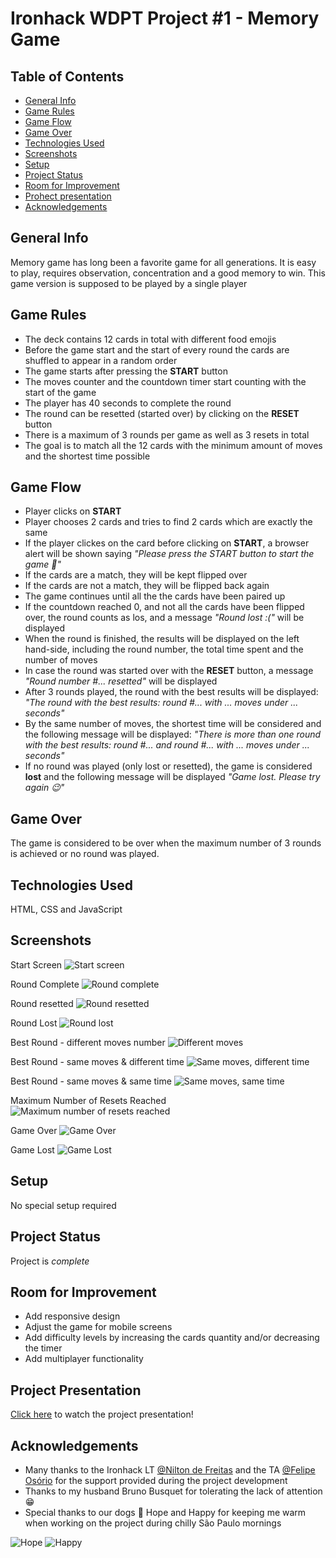 # Ironhack WDPT Project #1 - Memory Game

## Table of Contents
* [General Info](#general-information)
* [Game Rules](#game-rules)
* [Game Flow](#game-flow)
* [Game Over](#game-over)
* [Technologies Used](#tech)
* [Screenshots](#screenshots)
* [Setup](#setup)
* [Project Status](#project-status)
* [Room for Improvement](#room-for-improvement)
* [Prohect presentation](#project-presentation)
* [Acknowledgements](#acknowledgements)

## General Info

Memory game has long been a favorite game for all generations. It is easy to play, requires observation, concentration and a good memory to win. This game version is supposed to be played by a single player

## Game Rules
- The deck contains 12 cards in total with different food emojis
- Before the game start and the start of every round the cards are shuffled to appear in a random order
- The game starts after pressing the **START** button
- The moves counter and the countdown timer start counting with the start of the game
- The player has 40 seconds to complete the round
- The round can be resetted (started over) by clicking on the **RESET** button
- There is a maximum of 3 rounds per game as well as 3 resets in total
- The goal is to match all the 12 cards with the minimum amount of moves and the shortest time possible

## Game Flow
- Player clicks on **START**
- Player chooses 2 cards and tries to find 2 cards which are exactly the same
- If the player clickes on the card before clicking on **START**, a browser alert will be shown saying _"Please press the START button to start the game 🤗"_
- If the cards are a match, they will be kept flipped over
- If the cards are not a match, they will be flipped back again
- The game continues until all the the cards have been paired up
- If the countdown reached 0, and not all the cards have been flipped over, the round counts as los, and a message _"Round lost :("_ will be displayed
-  When the round is finished, the results will be displayed on the left hand-side, including the round number, the total time spent and the number of moves
-  In case the round was started over with the **RESET** button, a message _"Round number #... resetted"_ will be displayed
-  After 3 rounds played, the round with the best results will be displayed: _"The round with the best results: round #... with ... moves under ... seconds"_ 
-  By the same number of moves, the shortest time will be considered and the following message will be displayed: _"There is more than one round with the best results: round #... and round #... with ... moves under ... seconds"_
-  If no round was played (only lost or resetted), the game is considered **lost** and the following message will be displayed _"Game lost. Please try again 😉"_

## Game Over
The game is considered to be over when the maximum number of 3 rounds is achieved or no round was played.
 
## Technologies Used

HTML, CSS and JavaScript

## Screenshots
Start Screen
![Start screen](./assets/img/screenshots/ss_start_screen.png)

Round Complete
![Round complete](./assets/img/screenshots/ss_round_complete.png)

Round resetted
![Round resetted](./assets/img/screenshots/ss_round_resetted.png)

Round Lost
![Round lost](./assets/img/screenshots/ss_round_lost.png)

Best Round - different moves number
![Different moves](./assets/img/screenshots/ss_different_moves.png)

Best Round - same moves & different time
![Same moves, different time](./assets/img/screenshots/ss_same_moves_different_time.png)

Best Round - same moves & same time
![Same moves, same time](./assets/img/screenshots/ss_same_moves_same_time.jpg)

Maximum Number of Resets Reached
![Maximum number of resets reached](./assets/img/screenshots/ss_max_resets.jpg)

Game Over
![Game Over](./assets/img/screenshots/ss_game_over.png)

Game Lost
![Game Lost](./assets/img/screenshots/ss_game_lost.png)

## Setup
No special setup required

## Project Status
Project is _complete_

## Room for Improvement
- Add responsive design
- Adjust the game for mobile screens
- Add difficulty levels by increasing the cards quantity and/or decreasing the timer
- Add multiplayer functionality

## Project Presentation

[Click here](https://www.canva.com/design/DAE-zo_a2ZY/W8Q3dtkL9jwWOhHJuh2qjQ/view?utm_content=DAE-zo_a2ZY&utm_campaign=designshare&utm_medium=link&utm_source=publishsharelink#1) to watch the project presentation!

## Acknowledgements
- Many thanks to the Ironhack LT [@Nilton de Freitas](https://github.com/oniltos) and the TA [@Felipe Osório](https://github.com/Briofita09) for the support provided during the project development
- Thanks to my husband Bruno Busquet for tolerating the lack of attention 😁
- Special thanks to our dogs 🐶 Hope and Happy for keeping me warm when working on the project during chilly São Paulo mornings

![Hope](./assets/img/hope.jpg)
![Happy](./assets/img/happy.jpg)




